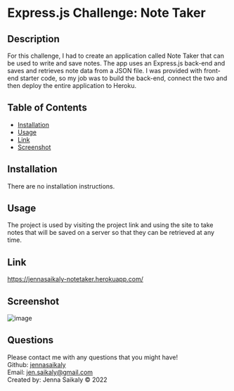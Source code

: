 
  # Express.js Challenge: Note Taker  

  ## Description

  For this challenge, I had to create an application called Note Taker that can be used to write and save notes.  The app uses an Express.js back-end and saves and retrieves note data from a JSON file.  I was provided with front-end starter code, so my job was to build the back-end, connect the two and then deploy the entire application to Heroku.

  

  ## Table of Contents 

  * [Installation](#installation)
  * [Usage](#usage)
  * [Link](#link)
  * [Screenshot](#screenshot)
   
  
  ## Installation

   There are no installation instructions.

  ## Usage 

  The project is used by visiting the project link and using the site to take notes that will be saved on a server so that they can be retrieved at any time.

  ## Link

  https://jennasaikaly-notetaker.herokuapp.com/

  ## Screenshot

  ![image](https://user-images.githubusercontent.com/99379999/167540965-b3f67854-d509-46b8-b421-e60da4a80542.png)
  
  ## Questions

  Please contact me with any questions that you might have!<br/>
  Github: <a href="https://www.github.com/jennasaikaly" target="_blank">jennasaikaly</a><br/>
  Email: [jen.saikaly@gmail.com](mailto:jen.saikaly@gmail.com)<br/>
  Created by: Jenna Saikaly &copy; 2022
